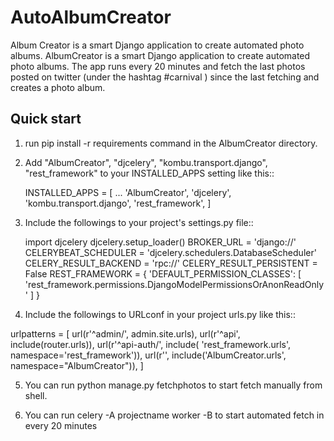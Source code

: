 # AutoAlbumCreator
Album Creator is a smart Django application to create automated photo albums.
AlbumCreator is a smart Django application to create automated photo albums. The app runs every 20 minutes and fetch the last photos posted on twitter (under the hashtag #carnival ) since the last fetching and creates a photo album. 

Quick start
-----------

1. run pip install -r requirements command in the AlbumCreator directory.


2. Add "AlbumCreator", "djcelery", "kombu.transport.django", "rest_framework" to your INSTALLED_APPS setting like this::

    INSTALLED_APPS = [
        ...
        'AlbumCreator',
    	  'djcelery',
    	  'kombu.transport.django',
    	  'rest_framework',
    ]

3. Include the followings to your project's settings.py file::

  	import djcelery
		djcelery.setup_loader()
		BROKER_URL = 'django://'
		CELERYBEAT_SCHEDULER = 'djcelery.schedulers.DatabaseScheduler'
		CELERY_RESULT_BACKEND = 'rpc://'
		CELERY_RESULT_PERSISTENT = False
		REST_FRAMEWORK = {
		    'DEFAULT_PERMISSION_CLASSES': [
			'rest_framework.permissions.DjangoModelPermissionsOrAnonReadOnly'
		    ]
		}


4. Include the followings to URLconf in your project urls.py like this::

urlpatterns = [
    url(r'^admin/', admin.site.urls),
    url(r'^api', include(router.urls)),
    url(r'^api-auth/', include(
        'rest_framework.urls', namespace='rest_framework')),
    url(r'', include('AlbumCreator.urls', namespace="AlbumCreator")),
]

5. You can run python manage.py fetchphotos to start fetch manually from shell.

6. You can run celery -A projectname worker -B to start automated fetch in every 20 minutes
